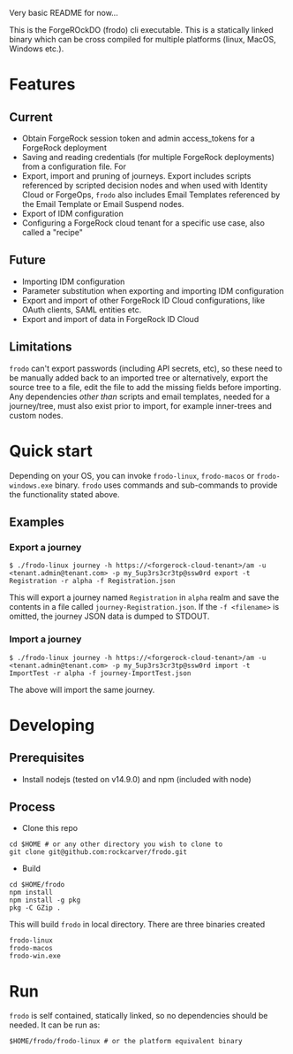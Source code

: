 Very basic README for now...

This is the ForgeROckDO (frodo) cli executable. This is a statically linked binary which can be cross compiled for multiple platforms (linux, MacOS, Windows etc.).

# Features
## Current
- Obtain ForgeRock session token and admin access_tokens for a ForgeRock deployment
- Saving and reading credentials (for multiple ForgeRock deployments) from a configuration file. For 
- Export, import and pruning of journeys. Export includes scripts referenced by scripted decision nodes and when used with Identity Cloud or ForgeOps, `frodo` also includes Email Templates referenced by the Email Template or Email Suspend nodes.
- Export of IDM configuration
- Configuring a ForgeRock cloud tenant for a specific use case, also called a "recipe"

## Future
- Importing IDM configuration
- Parameter substitution when exporting and importing IDM configuration
- Export and import of other ForgeRock ID Cloud configurations, like OAuth clients, SAML entities etc.
- Export and import of data in ForgeRock ID Cloud

## Limitations
`frodo` can't export passwords (including API secrets, etc), so these need to be manually added back to an imported tree or alternatively, export the source tree to a file, edit the file to add the missing fields before importing. Any dependencies _other than_ scripts and email templates, needed for a journey/tree, must also exist prior to import, for example inner-trees and custom nodes.

# Quick start
Depending on your OS, you can invoke `frodo-linux`, `frodo-macos` or `frodo-windows.exe` binary.
`frodo` uses commands and sub-commands to provide the functionality stated above.

## Examples
### Export a journey
```
$ ./frodo-linux journey -h https://<forgerock-cloud-tenant>/am -u <tenant.admin@tenant.com> -p my_5up3rs3cr3tp@ssw0rd export -t Registration -r alpha -f Registration.json
```
This will export a journey named `Registration` in `alpha` realm and save the contents in a file called `journey-Registration.json`. If the `-f <filename>` is omitted, the journey JSON data is dumped to STDOUT.

### Import a journey
```
$ ./frodo-linux journey -h https://<forgerock-cloud-tenant>/am -u <tenant.admin@tenant.com> -p my_5up3rs3cr3tp@ssw0rd import -t ImportTest -r alpha -f journey-ImportTest.json
```
The above will import the same journey.

# Developing
## Prerequisites
- Install nodejs (tested on v14.9.0) and npm (included with node)

## Process
- Clone this repo
```
cd $HOME # or any other directory you wish to clone to
git clone git@github.com:rockcarver/frodo.git
```
- Build
```
cd $HOME/frodo
npm install
npm install -g pkg
pkg -C GZip .
```
This will build `frodo` in local directory. There are three binaries created
```
frodo-linux
frodo-macos
frodo-win.exe
```

# Run
`frodo` is self contained, statically linked, so no dependencies should be needed. It can be run as:
```
$HOME/frodo/frodo-linux # or the platform equivalent binary
```
